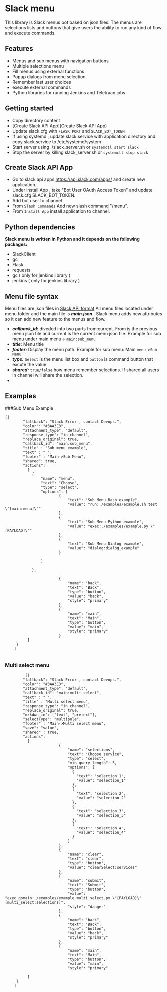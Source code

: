 # Slack menu

This library is Slack menus bot based on json files. The menus are selections lists and buttons that give users the ability to run any kind of flow and execute commands.

## Features 

- Menus and sub menus with navigation buttons  
- Multiple selections menu
- Fill menus using external functions
- Popup dialogs from menu selection
- Remember last user choices
- execute external commands
- Python libraries for running Jenkins and Teletraan jobs 

## Getting started

- Copy directory content
- [Create Slack API App](Create Slack API App)
- Update slack.cfg with ```FLASK PORT``` and ```SLACK_BOT_TOKEN```
- If using systemd , update slack.service with application directory and copy slack.service to /etc/systemd/system
- Start server using ./slack_server.sh or ```systemctl start slack```
- Stop the server by killing slack_server.sh or ```systemctl stop slack```
  
## Create Slack API App

- Go to slack api apps https://api.slack.com/apps/ and create new application.
- Under install App , take "Bot User OAuth Access Token" and update slack.cfg SLACK_BOT_TOKEN.
- Add bot user to channel
- From ```Slash Commands``` Add new slash command "/menu".
- From ```Install App``` install application to channel. 

## Python dependencies

  **Slack menu is written in Python and it depends on the following packages:**
  
- SlackClient
- gc
- Flask
- requests
- gc ( only for jenkins library )
- jenkins ( only for jenkins library )


## Menu file syntax

Menu files are json files in [Slack API format](https://api.slack.com)
All menu files located under menu folder and the main file is ***main.json*** .
Slack menu adds new attributes so it can add new feature to the menus and flow.

- ***callback_id:*** diveded into two parts from:current. From is the previous menu json file and current is the current menu json file. Example for sub menu under main menu-> ```main:sub_menu```
- ***title:*** Menu title
- ***footer:*** Display the menu path. Example for sub menu: Main ```menu->Sub Menu```
- ***type:*** ```Select``` is the menu list box and ```button``` is command button that excute the value
- ***shared:*** ```true/false``` how menu remember selections. If shared all users in channel will share the selection.
- 


## Examples

###Sub Menu Example

```
[{
        "fallback": "Slack Error , contact Devops.",
        "color": "#3AA3E3",
        "attachment_type": "default",
        "response_type": "in_channel",
        "replace_original": true,
        "callback_id": "main:sub_menu",
        "title" : "Sub menu example",
        "text" : " ",
        "footer" : "Main->Sub Menu",
        "shared": true,
        "actions":
          [
            {
                "name": "menu",
                "text": "Choose",
                "type": "select",
                "options": [
                        {
                            "text": "Sub Menu Bash example",
                            "value": "run:./examples/example.sh test \"[main:menu]\""
                        },
                        {
                            "text": "Sub Menu Python example",
                            "value": "exec:./examples/example.py \"[PAYLOAD]\""
                        },
                        {
                            "text": "Sub Menu Dialog example",
                            "value": "dialog:dialog_example"
                        }

                ]

            },

                        {
                            "name": "back",
                            "text": "Back",
                            "type": "button",
                            "value": "back",
                            "style": "primary"
                        },
                        {
                            "name": "main",
                            "text": "Main",
                            "type": "button",
                            "value": "main",
                            "style": "primary"
                        }
          ]
     }
    ]   
 
```
    
### Multi select menu
    
```
         [{
        "fallback": "Slack Error , contact Devops.",
        "color": "#3AA3E3",
        "attachment_type": "default",
        "callback_id": "main:multi_select",
        "text" : " ",
        "title" : "Multi select menu",
        "response_type": "in_channel",
        "replace_original": true,
        "mrkdwn_in": ["text", "pretext"],
        "selectType": "multipule",
        "footer" : "Main->Multi select menu",
        "save": "value",
        "shared" : true,
        "actions":
          [
                        {
                            "name": "selections",
                            "text": "Choose service",
                            "type": "select",
                            "min_query_length": 5,
                            "options": [
                              {
                                "text": "selection 1",
                                "value": "selection_1"
                              },
                              {
                                "text": "selection 2",
                                "value": "selection_2"
                              },
                              {
                                "text": "selection 3",
                                "value": "selection_3"
                              },
                              {
                                "text": "selection 4",
                                "value": "selection_4"
                              }
                            ]
                        },
                        {
                            "name": "clear",
                            "text": "clear",
                            "type": "button",
                            "value": "clearSelect:services"
                        },
                        {
                            "name": "submit",
                            "text": "Submit",
                            "type": "button",
                            "value": "exec_gomain:./examples/example_multi_select.py \"[PAYLOAD]\" [multi_select:selections]",
                            "style": "danger"
                        },
                        {
                            "name": "back",
                            "text": "Back",
                            "type": "button",
                            "value": "back",
                            "style": "primary"
                        },
                        {
                            "name": "main",
                            "text": "Main",
                            "type": "button",
                            "value": "main",
                            "style": "primary"

          ]
     }
    ]
    
```

